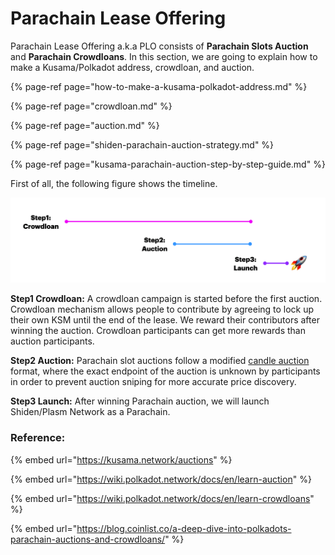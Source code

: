 # Parachain Lease Offering

Parachain Lease Offering a.k.a PLO consists of **Parachain Slots Auction** and **Parachain Crowdloans**. In this section, we are going to explain how to make a Kusama/Polkadot address, crowdloan, and auction.

{% page-ref page="how-to-make-a-kusama-polkadot-address.md" %}

{% page-ref page="crowdloan.md" %}

{% page-ref page="auction.md" %}

{% page-ref page="shiden-parachain-auction-strategy.md" %}

{% page-ref page="kusama-parachain-auction-step-by-step-guide.md" %}

First of all, the following figure shows the timeline.

![](../../.gitbook/assets/9f850028b62217a3d21d482ff3d65c94d0d036e9_2_1380x374.png)

**Step1 Crowdloan:** A crowdloan campaign is started before the first auction. Crowdloan mechanism allows people to contribute by agreeing to lock up their own KSM until the end of the lease. We reward their contributors after winning the auction. Crowdloan participants can get more rewards than auction participants.

**Step2 Auction:** Parachain slot auctions follow a modified [candle auction](https://wiki.polkadot.network/docs/en/learn-auction#mechanics-of-a-candle-auction) format, where the exact endpoint of the auction is unknown by participants in order to prevent auction sniping  for more accurate price discovery.

**Step3 Launch:** After winning Parachain auction, we will launch Shiden/Plasm  Network as a Parachain.

### **Reference**: 

{% embed url="https://kusama.network/auctions" %}

{% embed url="https://wiki.polkadot.network/docs/en/learn-auction" %}

{% embed url="https://wiki.polkadot.network/docs/en/learn-crowdloans" %}

{% embed url="https://blog.coinlist.co/a-deep-dive-into-polkadots-parachain-auctions-and-crowdloans/" %}



